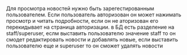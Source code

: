 Для просмотра новостей нужно быть зарегестированным пользователем.
Если пользователь авторизован он может нажимать просмотр и читать подробности, если он не аторизован его перекидывает на страница авторизации.
в БД есть разделение на staff/superuser, еслм выставить пользователю значение staff то он смодет редактировать новости и добавлять новые, если выставить пользователю еще и superuser то он сможет удалять новости
